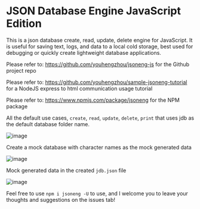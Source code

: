 # JSON Database Engine JavaScript Edition

This is a json database create, read, update, delete engine for JavaScript. It is useful for saving text, logs, and data to a local cold storage, best used for debugging or quickly create lightweight database applications.

Please refer to: https://github.com/youhengzhou/jsoneng-js for the Github project repo

Please refer to: https://github.com/youhengzhou/sample-jsoneng-tutorial for a NodeJS express to html communication usage tutorial

Please refer to: https://www.npmjs.com/package/jsoneng for the NPM package

All the default use cases, `create`, `read`, `update`, `delete`, `print` that uses jdb as the default database folder name.

![image](https://user-images.githubusercontent.com/60205850/206524739-1880cf8c-b2b5-4228-af04-1017851da14c.png)

Create a mock database with character names as the mock generated data

![image](https://user-images.githubusercontent.com/60205850/205467728-14526a4d-f69e-4cc0-a787-d9cf5f1101fc.png)

Mock generated data in the created `jdb.json` file

![image](https://user-images.githubusercontent.com/60205850/205467764-7ad3874c-2825-4184-bf93-7457678f0e45.png)

Feel free to use `npm i jsoneng -U` to use, and I welcome you to leave your thoughts and suggestions on the issues tab!
